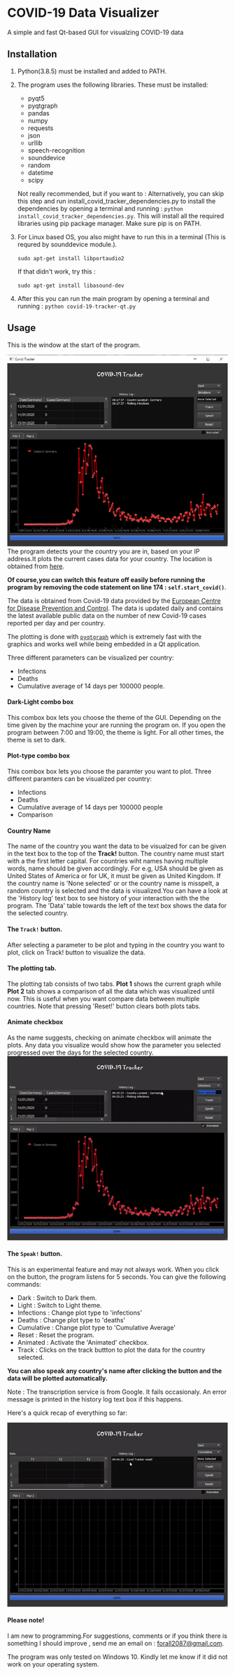 # COVID-19 Data Visualizer
 A simple and fast Qt-based GUI for visualzing COVID-19 data

## Installation
1. Python(3.8.5)  must be installed and added to PATH. 
2. The program uses the following libraries. These must be installed:
    * pyqt5
    * pyqtgraph
    * pandas
    * numpy
    * requests
    * json
    * urllib
    * speech-recognition
    * sounddevice
    * random
    * datetime
    * scipy
   
   Not really recommended, but if you want to : Alternatively, you can skip this step and run install_covid_tracker_dependencies.py to install the dependencies by opening a terminal and running : `python install_covid_tracker_dependencies.py`. This will install all the required libraries using pip package manager. Make sure pip is on PATH.
  
3. For Linux based OS, you also might have to run this in a terminal (This is requred by sounddevice module.).

   `sudo apt-get install libportaudio2`
   
    If that didn't work, try this :
	
   `sudo apt-get install libasound-dev`


4. After this you can run the main program by opening a terminal and running : `python covid-19-tracker-qt.py`
    
## Usage
This is the window at the start of the program.

![Start Window Image](https://github.com/davistdaniel/covid-19-tracker/blob/master/screenshots/Annotation%202020-09-08%20203434.png)
The program detects your the country you are in, based on your IP address.It plots the current cases data for your country. The location is obtained from [here](https://geolocation-db.com/json).

**Of course,you can switch this feature off easily before running the program by removing the code statement on line 174 : `self.start_covid()`**. 

The data is obtained from Covid-19 data provided by the [European Centre for Disease Prevention and Control](https://opendata.ecdc.europa.eu/covid19/casedistribution/csv). The data is updated daily and contains the latest available public data on the number of new Covid-19 cases reported per day and per country.

The plotting is done with [`pyqtgraph`](http://www.pyqtgraph.org/) which is extremely fast with the graphics and works well while being embedded in a Qt application.

Three different parameters can be visualized per country:
* Infections
* Deaths
* Cumulative average of 14 days per 100000 people.

#### Dark-Light combo box
This combox box lets you choose the theme of the GUI. Depending on the time given by the machine your are running the program on. If you open the program between 7:00 and 19:00, the theme is light. For all other times, the theme is set to dark.

#### Plot-type combo box
This combox box lets you choose the paramter you want to plot.
Three different paramters can be visualized per country:
* Infections
* Deaths
* Cumulative average of 14 days per 100000 people
* Comparison

#### Country Name
The name of the country you want the data to be visualzed for can be given in the text box to the top of the **Track!** button. The country name must start with a the first letter capital. For countries wiht names having multiple words, name should be given accordingly. For e.g, USA should be given as United States of America or for UK, it must be given as United Kingdom. If the country name is 'None selected' or or the country name is misspelt, a random country is selected and the data is visualized.You can have a look at the 'History log' text box to see history of your interaction with the the program. The 'Data' table towards the left of the text box shows the data for the selected country.

#### The `Track!` button.
After selecting a parameter to be plot and typing in the country you want to plot, click on Track! button to visualize the data.  

#### The plotting tab.
The plotting tab consists of two tabs. **Plot 1** shows the current graph while **Plot 2** tab shows a comparison of all the data which was visualized until now. This is useful when you want compare data between multiple countries. Note that pressing 'Reset!' button clears both plots tabs.

#### Animate checkbox
As the name suggests, checking on animate checkbox will animate the plots. Any data you visualize would show how the parameter you selected progressed over the days for the selected country.
![Animated plot](https://github.com/davistdaniel/covid-19-tracker/blob/master/screenshots/animated_plot.gif)

#### The `Speak!` button.
This is an experimental feature and may not always work. When you click on the button, the program listens for 5 seconds. You can give the following commands:
* Dark : Switch to Dark them.
* Light : Switch to Light theme.
* Infections : Change plot type to 'infections'
* Deaths : Change plot type to 'deaths'
* Cumulative : Change plot type to 'Cumulative Average'
* Reset : Reset the program.
* Animated : Activate the 'Animated' checkbox.
* Track :  Clicks on the track buttton to plot the data for the country selected.

**You can also speak any country's name after clicking the button and the data will be plotted automatically.**

Note : The transcription service is from Google. It fails occasionaly. An error message is printed in the history log text box if this happens. 


Here's a quick recap of everything so far:

![All functions shown](https://github.com/davistdaniel/covid-19-tracker/blob/master/screenshots/full_gif.gif)

#### Please note!
I am new to programming.For suggestions, comments or if you think there is something I should improve , send me an email on : forall2087@gmail.com.

The program was only tested on Windows 10. Kindly let me know if it did not work on your operating system.

